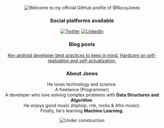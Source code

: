 <div align="center">
  
![Welcome to my official GitHub profile of @RocqJones](https://user-images.githubusercontent.com/282759/84682528-c1d5d300-af03-11ea-9bfb-02854ad0cb20.gif)



### Social platforms available

[![Twitter](https://user-images.githubusercontent.com/282759/84680160-40c90c80-af00-11ea-8390-bb86858c5fa5.png)](https://twitter.com/RocqJones) 
[![LinkedIn](https://user-images.githubusercontent.com/282759/84680162-4161a300-af00-11ea-912c-8f32e5cc1676.png)](https://www.linkedin.com/in/jones-mbindyo/)

### Blog posts
[Key android developer best practices to keep in mind.](https://dev.to/rocqjones/key-android-developer-best-practices-to-keep-in-mind-2k33)
[Hardcore on self-realization and self-actualization.](https://dev.to/rocqjones/hardcore-on-self-realization-and-self-actualization-2m4m)

### About Jones
He loves technology and science.<br>
A freelance (Programmer)<br>
A developer who love solving complex problems with **Data Structures and Algorithm**.<br>
He enjoys good music (hiphop, rnb, rocks & Afro music).<br>
Finally, he's learning **Machine Learning**.<br>



![Under construction](https://user-images.githubusercontent.com/282759/84681715-8c7cb580-af02-11ea-85a4-05d069c72121.gif)

</div>
